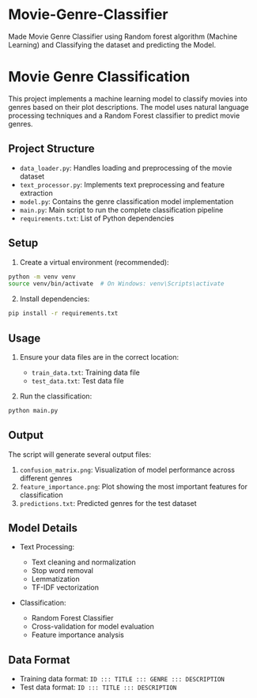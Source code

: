 # Movie-Genre-Classifier
Made Movie Genre Classifier using Random forest algorithm (Machine Learning) and Classifying the dataset and predicting the Model.
# Movie Genre Classification

This project implements a machine learning model to classify movies into genres based on their plot descriptions. The model uses natural language processing techniques and a Random Forest classifier to predict movie genres.

## Project Structure

- `data_loader.py`: Handles loading and preprocessing of the movie dataset
- `text_processor.py`: Implements text preprocessing and feature extraction
- `model.py`: Contains the genre classification model implementation
- `main.py`: Main script to run the complete classification pipeline
- `requirements.txt`: List of Python dependencies

## Setup

1. Create a virtual environment (recommended):
```bash
python -m venv venv
source venv/bin/activate  # On Windows: venv\Scripts\activate
```

2. Install dependencies:
```bash
pip install -r requirements.txt
```

## Usage

1. Ensure your data files are in the correct location:
   - `train_data.txt`: Training data file
   - `test_data.txt`: Test data file

2. Run the classification:
```bash
python main.py
```

## Output

The script will generate several output files:
1. `confusion_matrix.png`: Visualization of model performance across different genres
2. `feature_importance.png`: Plot showing the most important features for classification
3. `predictions.txt`: Predicted genres for the test dataset

## Model Details

- Text Processing:
  - Text cleaning and normalization
  - Stop word removal
  - Lemmatization
  - TF-IDF vectorization

- Classification:
  - Random Forest Classifier
  - Cross-validation for model evaluation
  - Feature importance analysis

## Data Format

- Training data format: `ID ::: TITLE ::: GENRE ::: DESCRIPTION`
- Test data format: `ID ::: TITLE ::: DESCRIPTION` 
